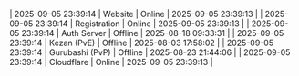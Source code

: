 | 2025-09-05 23:39:14 | Website | Online | 2025-09-05 23:39:13 |
| 2025-09-05 23:39:14 | Registration | Online | 2025-09-05 23:39:13 |
| 2025-09-05 23:39:14 | Auth Server | Offline | 2025-08-18 09:33:31 |
| 2025-09-05 23:39:14 | Kezan (PvE) | Offline | 2025-08-03 17:58:02 |
| 2025-09-05 23:39:14 | Gurubashi (PvP) | Offline | 2025-08-23 21:44:06 |
| 2025-09-05 23:39:14 | Cloudflare | Online | 2025-09-05 23:39:13 |
